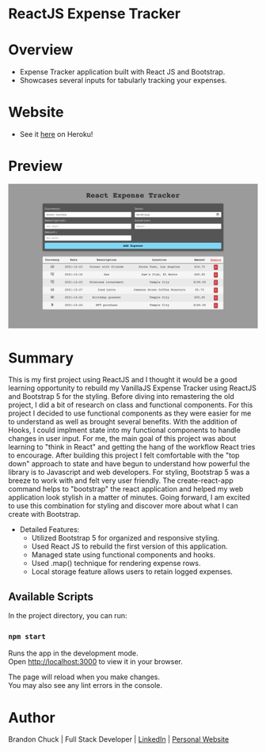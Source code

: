 # ReactJS Expense Tracker

# Overview

- Expense Tracker application built with React JS and Bootstrap.
- Showcases several inputs for tabularly tracking your expenses.

# Website

- See it [here](https://reactjs-expense-tracker.herokuapp.com/) on Heroku! 

# Preview

![react-expense-tracker-preview.png](react-expense-tracker-preview.png)

# Summary

This is my first project using ReactJS and I thought it would be a good learning opportunity to rebuild my VanillaJS Expense Tracker using ReactJS and Bootstrap 5 for the styling. Before diving into remastering the old project, I did a bit of research on class and functional components. For this project I decided to use functional components as they were easier for me to understand as well as brought several benefits. With the addition of Hooks, I could implment state into my functional components to handle changes in user input. For me, the main goal of this project was about learning to "think in React" and getting the hang of the workflow React tries to encourage. After building this project I felt comfortable with the "top down" approach to state and have begun to understand how powerful the library is to Javascript and web developers. For styling, Bootstrap 5 was a breeze to work with and felt very user friendly. The create-react-app command helps to "bootstrap" the react application and helped my web application look stylish in a matter of minutes. Going forward, I am excited to use this combination for styling and discover more about what I can create with Bootstrap.  

- Detailed Features:
    - Utilized Bootstrap 5 for organized and responsive styling.
    - Used React JS to rebuild the first version of this application.
    - Managed state using functional components and hooks.
    - Used .map() technique for rendering expense rows.
    - Local storage feature allows users to retain logged expenses.

## Available Scripts

In the project directory, you can run:

### `npm start`

Runs the app in the development mode.\
Open [http://localhost:3000](http://localhost:3000) to view it in your browser.

The page will reload when you make changes.\
You may also see any lint errors in the console.

# Author

Brandon Chuck | Full Stack Developer | [LinkedIn](https://www.linkedin.com/in/brandonchuck/) | [Personal Website](https://www.brandonchuck-dev.com)
